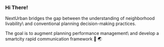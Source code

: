 ### Hi There!

NextUrban bridges the gap between the understanding of neighborhood livability\ 
and conventional planning decision-making practices.

The goal is to augment planning performance management\ 
and develop a smartcity rapid communication framework 📲 🌏

<!--
**NextUrban/NextUrban** is a ✨ _special_ ✨ repository because its `README.md` (this file) appears on your GitHub profile.


